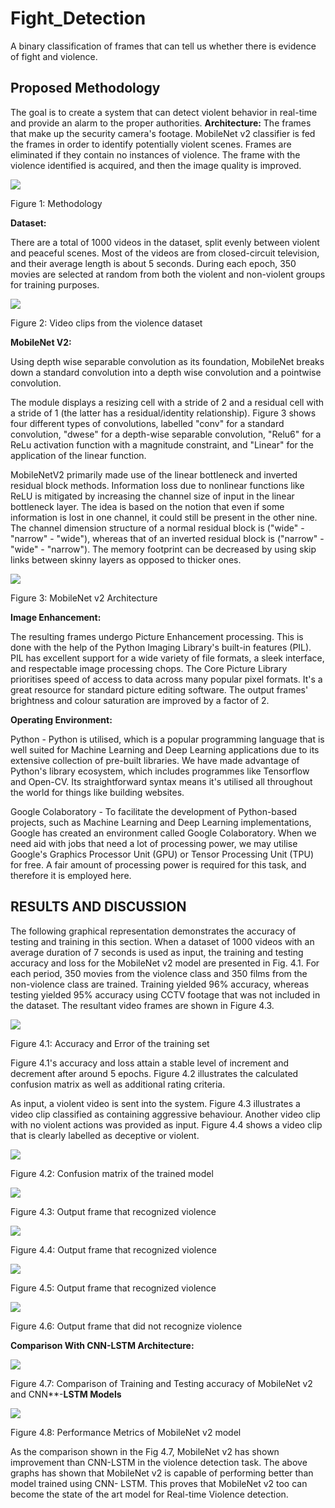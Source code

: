 # Fight_Detection
A binary classification of frames that can tell us whether there is evidence of fight and violence.
## Proposed Methodology
The goal is to create a system that can detect violent behavior in real-time and 
provide an alarm to the proper authorities.
**Architecture:**
The frames that make up the security camera's footage. MobileNet v2 classifier 
is fed the frames in order to identify potentially violent scenes. Frames are 
eliminated if they contain no instances of violence. The frame with the violence 
identified is acquired, and then the image quality is improved.

![](https://github.com/TARUNELANGO/Fight_Detection/blob/main/images/Methodology.png)

Figure 1: Methodology 

**Dataset:**  

There are a total of 1000 videos in the dataset, split evenly between violent and peaceful scenes. Most of the videos are from closed-circuit television, and their average length is about 5 seconds. During each epoch, 350 movies are selected at random from both the violent and non-violent groups for training purposes. 

![](https://github.com/TARUNELANGO/Fight_Detection/blob/main/images/Dataset.png)

Figure 2: Video clips from the violence dataset 

**MobileNet V2:**  

Using depth wise separable convolution as its foundation, MobileNet breaks down a standard convolution  into a depth wise convolution and a pointwise convolution. 

The module displays a resizing cell with a stride of 2 and a residual cell with a stride of 1 (the latter has a residual/identity relationship). Figure 3 shows four different  types  of  convolutions,  labelled  "conv"  for  a  standard  convolution, "dwese" for a depth-wise separable convolution, "Relu6" for a ReLu activation function with a magnitude constraint, and "Linear" for the application of the linear function. 

MobileNetV2 primarily made use of the linear bottleneck and inverted residual block  methods.  Information  loss  due  to  nonlinear  functions  like  ReLU  is mitigated by increasing the channel size of input in the linear bottleneck layer. The idea is based on the notion that even if some information is lost in one channel,  it  could  still  be  present  in  the  other  nine.  The  channel  dimension structure of a normal residual block is ("wide" - "narrow" - "wide"), whereas that of an inverted residual block is ("narrow" - "wide" - "narrow"). The memory footprint can be decreased by using skip links between skinny layers as opposed to thicker ones. 

![](https://github.com/TARUNELANGO/Fight_Detection/blob/main/images/MobileNetV2.png)

Figure 3: MobileNet v2 Architecture 

**Image Enhancement:**  

The resulting frames undergo Picture Enhancement processing. This is done with the help of the Python Imaging Library's built-in features (PIL). PIL has excellent support for a wide variety of file formats, a sleek interface, and respectable image processing chops. The Core Picture Library prioritises speed of access to data across  many popular pixel  formats. It's a great resource  for standard picture editing  software.  The  output  frames'  brightness  and  colour  saturation  are improved by a factor of 2. 

**Operating Environment:** 

Python - Python is utilised, which is a popular programming language that is well suited for Machine Learning and Deep Learning applications due to its extensive collection of pre-built libraries. We have made advantage of Python's library ecosystem,  which  includes  programmes  like  Tensorflow  and  Open-CV.  Its straightforward syntax means it's utilised all throughout the world for things like building websites. 

Google Colaboratory - To facilitate the development of Python-based projects, such  as  Machine  Learning  and  Deep  Learning  implementations,  Google  has created an environment called Google Colaboratory. When we need aid with jobs that need a lot of processing power, we may utilise Google's Graphics Processor Unit  (GPU)  or  Tensor  Processing  Unit  (TPU)  for  free.  A  fair  amount  of processing power is required for this task, and therefore it is employed here. 

## RESULTS AND DISCUSSION

The following graphical representation demonstrates the accuracy of testing and training in this section. When a dataset of 1000 videos with an average duration of 7 seconds is used as input, the training and testing accuracy and loss for the MobileNet v2 model are presented in Fig. 4.1. For each period, 350 movies from the violence class and 350 films from the non-violence class are trained. Training yielded  96%  accuracy,  whereas  testing  yielded  95%  accuracy  using  CCTV footage that was not included in the dataset. The resultant video frames are shown in Figure 4.3. 

![](https://github.com/TARUNELANGO/Fight_Detection/blob/main/images/AccuracyAndLoss.png)

Figure 4.1: Accuracy and Error of the training set 

Figure 4.1's accuracy and loss attain a stable level of increment and decrement after around 5 epochs. Figure 4.2 illustrates the calculated confusion matrix as well as additional rating criteria. 

As input, a violent video is sent into the system. Figure 4.3 illustrates a video clip classified as containing aggressive behaviour. Another video clip with no violent actions was provided as input.  Figure 4.4 shows a video clip that  is clearly labelled as deceptive or violent. 

![](https://github.com/TARUNELANGO/Fight_Detection/blob/main/images/ConfusionMatrix.png)

Figure 4.2: Confusion matrix of the trained model 

![](https://github.com/TARUNELANGO/Fight_Detection/blob/main/images/Violence1.png)

Figure 4.3: Output frame that recognized violence 

![](https://github.com/TARUNELANGO/Fight_Detection/blob/main/images/Violence2.png)

Figure 4.4: Output frame that recognized violence 

![](https://github.com/TARUNELANGO/Fight_Detection/blob/main/images/Violence3.png)

Figure 4.5: Output frame that recognized violence 

![](https://github.com/TARUNELANGO/Fight_Detection/blob/main/images/NonViolence1.png)

Figure 4.6: Output frame that did not recognize violence 

**Comparison With CNN-LSTM Architecture:** 

![](https://github.com/TARUNELANGO/Fight_Detection/blob/main/images/LSTMComparison.png)

Figure 4.7: Comparison of Training and Testing accuracy of MobileNet v2 and CNN**-**LSTM Models** 

![](https://github.com/TARUNELANGO/Fight_Detection/blob/main/images/Performance.png)

Figure 4.8: Performance Metrics of MobileNet v2 model 

As the comparison shown in the Fig 4.7, MobileNet v2 has shown improvement than CNN-LSTM in the violence detection task. The above graphs has shown that MobileNet v2 is capable of performing better than model trained using CNN- LSTM. This proves that MobileNet v2 too can become the state of the art model for Real-time Violence detection.
